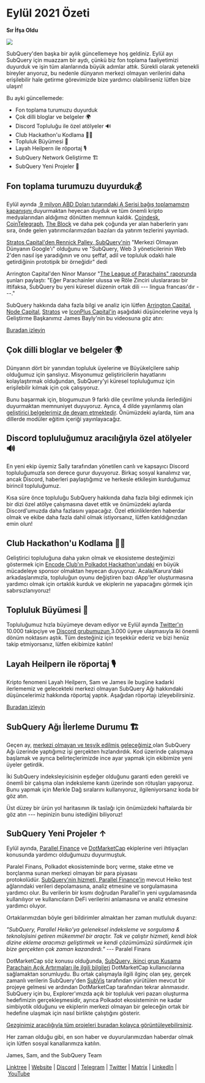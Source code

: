 # Eylül 2021 Özeti

**Sır İfşa Oldu**

![](https://miro.medium.com/max/700/1*nU7PnYFMR6MMBfccYE_Ujg.png)

SubQuery'den başka bir aylık güncellemeye hoş geldiniz. Eylül ayı SubQuery için muazzam bir aydı, çünkü biz fon toplama faaliyetimizi duyurduk ve işin tüm alanlarında büyük adımlar attık. Sürekli olarak yetenekli bireyler arıyoruz, bu nedenle dünyanın merkezi olmayan verilerini daha erişilebilir hale getirme görevimizde bize yardımcı olabilirseniz lütfen bize ulaşın!

Bu ayki güncellemede:

- Fon toplama turumuzu duyurduk
- Çok dilli bloglar ve belgeler 🌍
- Discord Topluluğu ile özel atölyeler 🔊
- Club Hackathon'u Kodlama 👩‍🎓
- Topluluk Büyümesi 🚀
- Layah Heilpern ile röportaj 🎙
- SubQuery Network Geliştirme 🏗
- SubQuery Yeni Projeler 🤝

## Fon toplama turumuzu duyurduk💰

Eylül ayında [ 9 milyon ABD Doları tutarındaki A Serisi bağış toplamamızın kapanışını ](../blogs/20210908-SubQuery-Announces-US%249-Million-Funding-Round.md) duyurmaktan heyecan duyduk ve tüm önemli kripto medyalarından aldığımız dönütten memnun kaldık. [Coindesk](https://www.coindesk.com/business/2021/09/08/subquery-gets-9m-in-series-a-to-improve-access-to-blockchain-data-on-polkadot/), [CoinTelegraph](https://cointelegraph.com/news/subquery-raises-9m-for-polkadot-data-protocol), [The Block](https://www.theblockcrypto.com/post/116915/subquery-indexing-protocol-polkadot-funding-saft) ve daha pek çoğunda yer alan haberlerin yanı sıra, önde gelen yatırımcılarımızdan bazıları da yatırım tezlerini yayınladı.

[Stratos Capital'den Rennick Palley, SubQuery'nin](https://medium.com/stratos-technologies/the-google-of-the-decentralized-world-our-investment-in-subquery-e6e7d949b00a) "Merkezi Olmayan Dünyanın Google'ı" olduğunu ve "SubQuery, Web 3 yöneticilerinin Web 2'den nasıl işe yaradığının ve onu şeffaf, adil ve topluluk odaklı hale getirdiğinin prototipik bir örneğidir" dedi

Arrington Capital'den Ninor Mansor "[The League of Parachains" raporunda](https://arringtonxrpcapital.com/2021/09/17/the-league-of-parachains-polkadot/) şunları paylaştı: "Eğer Parachainler ulussa ve Röle Zinciri uluslararası bir ittifaksa, SubQuery bu yeni küresel düzenin ortak dili --- lingua francası'dır ---."

SubQuery hakkında daha fazla bilgi ve analiz için lütfen [Arrington Capital](https://arringtonxrpcapital.com/2021/09/08/building-the-multi-chain-world-announcing-our-investment-into-subquery/), [Node Capital](https://www.node.capital/blog-posts/a-subquery-to-supercharge-your-insights), [Stratos](https://medium.com/stratos-technologies/the-google-of-the-decentralized-world-our-investment-in-subquery-e6e7d949b00a) ve [IconPlus Capital'in](https://medium.com/@iconpluscapital/understanding-the-aggregation-of-data-in-subquery-network-investment-thesis-90fe8f6b7abe) aşağıdaki düşüncelerine veya İş Geliştirme Başkanımız James Bayly'nin bu videosuna göz atın:

[Buradan izleyin](https://youtu.be/NRn3E-ERIds)

## Çok dilli bloglar ve belgeler 🌍

Dünyanın dört bir yanından topluluk üyelerine ve Büyükelçilere sahip olduğumuz için şanslıyız. Misyonumuz geliştiricilerin hayatlarını kolaylaştırmak olduğundan, SubQuery'yi küresel topluluğumuz için erişilebilir kılmak için çok çalışıyoruz.

Bunu başarmak için, blogumuzun 9 farklı dile çevrilme yolunda ilerlediğini duyurmaktan memnuniyet duyuyoruz. Ayrıca, 4 dilde yayınlanmış olan [geliştirici belgelerimiz de devam etmektedir](https://doc.subquery.network/). Önümüzdeki aylarda, tüm ana dillerde modüler eğitim içeriği yayınlayacağız.

## Discord topluluğumuz aracılığıyla özel atölyeler 🔊

En yeni ekip üyemiz Sally tarafından yönetilen canlı ve kapsayıcı Discord topluluğumuzla son derece gurur duyuyoruz. Birkaç sosyal kanalımız var, ancak Discord, haberleri paylaştığımız ve herkesle etkileşim kurduğumuz birincil topluluğumuz.

Kısa süre önce topluluğu SubQuery hakkında daha fazla bilgi edinmek için bir dizi özel atölye çalışmasına davet ettik ve önümüzdeki aylarda Discord'umuzda daha fazlasını yapacağız. Özel etkinliklerden haberdar olmak ve ekibe daha fazla dahil olmak istiyorsanız, lütfen katıldığınızdan emin olun!

## Club Hackathon'u Kodlama 👩‍🎓

Geliştirici topluluğuna daha yakın olmak ve ekosisteme desteğimizi göstermek için [Encode Club'ın Polkadot Hackathon'undaki](https://medium.com/encode-club/polkadot-hack-challenges-7cfeba1a4c0e) en büyük mücadeleye sponsor olmaktan heyecan duyuyoruz. Acala/Karura'daki arkadaşlarımızla, topluluğun oyunu değiştiren bazı dApp'ler oluşturmasına yardımcı olmak için ortaklık kurduk ve ekiplerin ne yapacağını görmek için sabırsızlanıyoruz!

## Topluluk Büyümesi 🚀

Topluluğumuz hızla büyümeye devam ediyor ve Eylül ayında [Twitter'ın ](https://twitter.com/SubQueryNetwork) 10.000 takipçiye ve [Discord grubumuzun ](https://discord.com/invite/subquery) 3.000 üyeye ulaşmasıyla iki önemli dönüm noktasını aştık. Tüm desteğiniz için teşekkür ederiz ve bizi henüz takip etmiyorsanız, lütfen ekibimize katılın!

## Layah Heilpern ile röportaj 🎙

Kripto fenomeni Layah Heilpern, Sam ve James ile bugüne kadarki ilerlememiz ve gelecekteki merkezi olmayan SubQuery Ağı hakkındaki düşüncelerimiz hakkında röportaj yaptık. Aşağıdan röportajı izleyebilirsiniz.

[Buradan izleyin](https://youtu.be/WApnpFjEofg)

## SubQuery Ağı İlerleme Durumu 🏗

Geçen ay, [merkezi olmayan ve teşvik edilmiş geleceğimiz ](../blogs/20210614-Introducing-SubQuery-Network-The-Next-Big-Step-Towards-our-Decentralised-Future.md) olan SubQuery Ağı üzerinde yaptığımız işi gerçekten hızlandırdık. Kod üzerinde çalışmaya başlamak ve ayrıca belirteçlerimizde ince ayar yapmak için ekibimize yeni üyeler getirdik.

İki SubQuery indeksleyicisinin eşdeğer olduğunu garanti eden gerekli ve önemli bir çalışma olan indeksleme kanıtı üzerinde son rötuşları yapıyoruz. Bunu yapmak için Merkle Dağ sıralarını kullanıyoruz, ilgileniyorsanız koda bir göz atın.

Üst düzey bir ürün yol haritasının ilk taslağı için önümüzdeki haftalarda bir göz atın --- hepinizin bunu istediğini biliyoruz!

## SubQuery Yeni Projeler ↑

Eylül ayında, [Parallel Finance](https://parallel.fi/) ve [DotMarketCap](http://www.dotmarketcap.com/) ekiplerine veri ihtiyaçları konusunda yardımcı olduğumuzu duyurmuştuk.

Paralel Finans, Polkadot ekosisteminde borç verme, stake etme ve borçlanma sunan merkezi olmayan bir para piyasası protokolüdür. [SubQuery'nin hizmeti, Parallel Finance'in](../customer_announcements/20210916-Parallel-Finance-is-Creating-the-next-DeFi-Platform-using-SubQuery.md) mevcut Heiko test ağlarındaki verileri depolamasına, analiz etmesine ve sorgulamasına yardımcı olur. Bu verilerin bir kısmı doğrudan Parallel'in yeni uygulamasında kullanılıyor ve kullanıcıların DeFi verilerini anlamasına ve analiz etmesine yardımcı oluyor.

Ortaklarımızdan böyle geri bildirimler almaktan her zaman mutluluk duyarız:

_"SubQuery, Parallel Heiko'ya geleneksel indeksleme ve sorgulama & teknolojisini getiren mükemmel bir araçtır. Tak ve çalıştır hizmeti, kendi blok dizine ekleme aracımızı geliştirmek ve kendi çözümümüzü sürdürmek için bize gerçekten çok zaman kazandırdı."_ --- Paralel Finans

DotMarketCap söz konusu olduğunda, [SubQuery, ikinci grup Kusama Parachain Açık Artırmaları ile ilgili bilgileri](../customer_announcements/20210909-DotMarketCap-Launches-with-Support-from-SubQuery-and-SubVis.md) DotMarketCap kullanıcılarına sağlamaktan sorumluydu. Bu ortak çalışmayla ilgili ilginç olan şey, gerçek zamanlı verilerin SubQuery'den [SubVis](https://explorer.subquery.network/subquery/subvis-io/kusama-auction) tarafından yürütülen mevcut bir projeye gelmesi ve ardından DotMarketCap tarafından tekrar alınmasıdır. SubQuery için bu, Explorer'ımızda açık bir topluluk veri pazarı oluşturma hedefimizin gerçekleşmesidir, ayrıca Polkadot ekosisteminin ne kadar simbiyotik olduğunu ve ekiplerin merkezi olmayan bir geleceğin ortak bir hedefine ulaşmak için nasıl birlikte çalıştığını gösterir.

[Gezginimiz aracılığıyla tüm projeleri buradan kolayca görüntüleyebilirsiniz](https://explorer.subquery.network/).

Her zaman olduğu gibi, en son haber ve duyurularımızdan haberdar olmak için lütfen sosyal kanallarımıza katılın.

James, Sam, and the SubQuery Team

[Linktree](https://linktr.ee/subquerynetwork) | [Website](https://subquery.network/) | [Discord](https://discord.com/invite/78zg8aBSMG) | [Telegram](https://t.me/subquerynetwork) | [Twitter](https://twitter.com/subquerynetwork) | [Matrix](https://matrix.to/#/#subquery:matrix.org) | [LinkedIn](https://www.linkedin.com/company/subquery) | [YouTube](https://www.youtube.com/channel/UCi1a6NUUjegcLHDFLr7CqLw)
